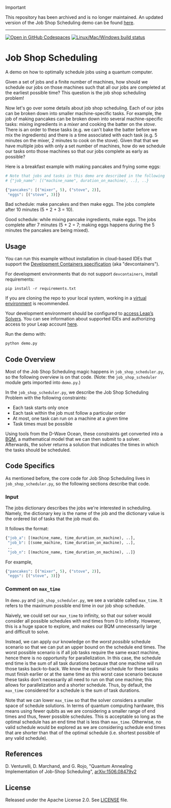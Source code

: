 > [!IMPORTANT]  
> This repository has been archived and is no longer maintained. An updated version of the Job Shop Scheduling demo can be found [here](https://github.com/dwave-examples/job-shop-scheduling-cqm).

---

[![Open in GitHub Codespaces](
  https://img.shields.io/badge/Open%20in%20GitHub%20Codespaces-333?logo=github)](
  https://codespaces.new/dwave-examples/job-shop-scheduling?quickstart=1)
[![Linux/Mac/Windows build status](
  https://circleci.com/gh/dwave-examples/job-shop-scheduling.svg?style=shield)](
  https://circleci.com/gh/dwave-examples/job-shop-scheduling)

# Job Shop Scheduling

A demo on how to optimally schedule jobs using a quantum computer.

Given a set of jobs and a finite number of machines, how should we schedule
our jobs on those machines such that all our jobs are completed at the
earliest possible time? This question is the job shop scheduling problem!

Now let's go over some details about job shop scheduling. Each of our jobs
can be broken down into smaller machine-specific tasks. For
example, the job of making pancakes can be broken down into several
machine-specific tasks: mixing ingredients in a *mixer* and cooking the batter
on the *stove*. There is an order to these tasks (e.g. we can't bake the batter
before we mix the ingredients) and there is a time associated with each task
(e.g. 5 minutes on the mixer, 2 minutes to cook on the stove). Given that
that we have multiple jobs with only a set number of machines, how do we
schedule our tasks onto those machines so that our jobs complete as early
as possible?

Here is a breakfast example with making pancakes and frying some eggs:

```python
# Note that jobs and tasks in this demo are described in the following format:
# {"job_name": [("machine_name", duration_on_machine), ..], ..}

{"pancakes": [("mixer", 5), ("stove", 2)],
 "eggs": [("stove", 3)]}
```

Bad schedule: make pancakes and then make eggs. The jobs complete after 10
minutes (5 + 2 + 3 = 10).

Good schedule: while mixing pancake ingredients, make eggs. The jobs complete
after 7 minutes (5 + 2 = 7; making eggs happens during the 5 minutes the
pancakes are being mixed).

## Usage

You can run this example without installation in cloud-based IDEs that support 
the [Development Containers specification](https://containers.dev/supporting)
(aka "devcontainers").

For development environments that do not support ``devcontainers``, install 
requirements:

    pip install -r requirements.txt

If you are cloning the repo to your local system, working in a 
[virtual environment](https://docs.python.org/3/library/venv.html) is 
recommended.

Your development environment should be configured to 
[access Leap’s Solvers](https://docs.ocean.dwavesys.com/en/stable/overview/sapi.html).
You can see information about supported IDEs and authorizing access to your 
Leap account [here](https://docs.dwavesys.com/docs/latest/doc_leap_dev_env.html).  


Run the demo with:

```bash
python demo.py
```

## Code Overview

Most of the Job Shop Scheduling magic happens in `job_shop_scheduler.py`, so
the following overview is on that code. (Note: the `job_shop_scheduler`
module gets imported into `demo.py`.)

In the `job_shop_scheduler.py`, we describe the Job Shop Scheduling Problem
with the following constraints:

* Each task starts only once
* Each task within the job must follow a particular order
* At most, one task can run on a machine at a given time
* Task times must be possible

Using tools from the D-Wave Ocean, these constraints get converted into a
[BQM](https://docs.ocean.dwavesys.com/en/stable/concepts/glossary.html#glossary),
a mathematical model that we can then submit to a solver. Afterwards, the solver
returns a solution that indicates the times in which the tasks should be
scheduled.

## Code Specifics

As mentioned before, the core code for Job Shop Scheduling lives in
`job_shop_scheduler.py`, so the following sections describe that code.

### Input

The jobs dictionary describes the jobs we're interested in scheduling. Namely,
the dictionary key is the name of the job and the dictionary value is the
ordered list of tasks that the job must do.

It follows the format:

```python
{"job_a": [(machine_name, time_duration_on_machine), ..],
 "job_b": [(some_machine, time_duration_on_machine), ..],
 ..
 "job_n": [(machine_name, time_duration_on_machine), ..]}
```

For example,

```python
{"pancakes": [("mixer", 5), ("stove", 2)],
 "eggs": [("stove", 3)]}
```

### Comment on `max_time`

In `demo.py` and `job_shop_scheduler.py`, we see a variable called `max_time`.
It refers to the maximum possible end time in our job shop schedule.

Naively, we could set our `max_time` to infinity, so that our solver
would consider all possible schedules with end times from 0 to infinity.
However, this is a huge space to explore, and makes our BQM unnecessarily
large and difficult to solve.

Instead, we can apply our knowledge on the *worst possible* schedule scenario so
that we can put an upper bound on the schedule end times. The worst possible
scenario is if all job tasks require the same exact machine, hence there is no
opportunity for parallelization. In this case, the schedule end time is the sum
of all task durations because that one machine will run those tasks
back-to-back. We know the optimal schedule for these tasks must finish earlier
or at the same time as this worst case scenario because these tasks don't
necessarily all need to run on that one machine; this allows for parallelization
and a shorter schedule. Thus, by default, the `max_time` considered for a
schedule is the sum of task durations.

Note that we can lower `max_time` so that the solver considers a smaller space
of schedule solutions. In terms of quantum computing hardware, this means using
fewer qubits as we are considering a smaller range of end times and thus, fewer
possible schedules. This is acceptable so long as the optimal schedule has an
end time that is less than `max_time`. Otherwise, no valid schedule would be
explored as we are considering schedule end times that are shorter than that of
the optimal schedule (i.e. shortest possible of any valid schedule).

## References

D. Venturelli, D. Marchand, and G. Rojo, "Quantum Annealing Implementation of
Job-Shop Scheduling", [arXiv:1506.08479v2](https://arxiv.org/abs/1506.08479v2)

## License

Released under the Apache License 2.0. See [LICENSE](./LICENSE) file.
